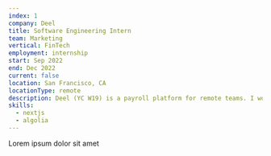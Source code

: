 ```yaml
---
index: 1
company: Deel
title: Software Engineering Intern
team: Marketing
vertical: FinTech
employment: internship
start: Sep 2022
end: Dec 2022
current: false
location: San Francisco, CA
locationType: remote
description: Deel (YC W19) is a payroll platform for remote teams. I worked on improving their internal marketing tools, building custom tooling for content management and understanding analytics.
skills:
  - nextjs
  - algolia
---
```


Lorem ipsum dolor sit amet
